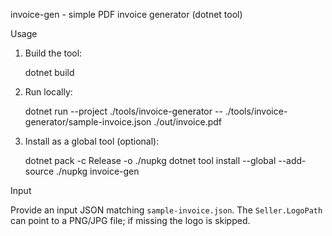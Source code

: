 invoice-gen - simple PDF invoice generator (dotnet tool)

Usage

1. Build the tool:

   dotnet build

2. Run locally:

   dotnet run --project ./tools/invoice-generator -- ./tools/invoice-generator/sample-invoice.json ./out/invoice.pdf

3. Install as a global tool (optional):

   dotnet pack -c Release -o ./nupkg
   dotnet tool install --global --add-source ./nupkg invoice-gen

Input

Provide an input JSON matching `sample-invoice.json`. The `Seller.LogoPath` can point to a PNG/JPG file; if missing the logo is skipped.
